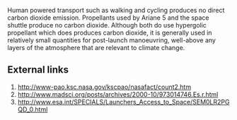 Human powered transport such as walking and cycling produces no direct
carbon dioxide emission. Propellants used by Ariane 5 and the space
shuttle produce no carbon dioxide. Although both do use hypergolic
propellant which does produces carbon dioxide, it is generally used in
relatively small quantities for post-launch manoeuvring, well-above any
layers of the atmosphere that are relevant to climate change.

## External links

1.  <http://www-pao.ksc.nasa.gov/kscpao/nasafact/count2.htm>
2.  <http://www.madsci.org/posts/archives/2000-10/973014746.Es.r.html>
3.  <http://www.esa.int/SPECIALS/Launchers_Access_to_Space/SEM0LR2PGQD_0.html>
